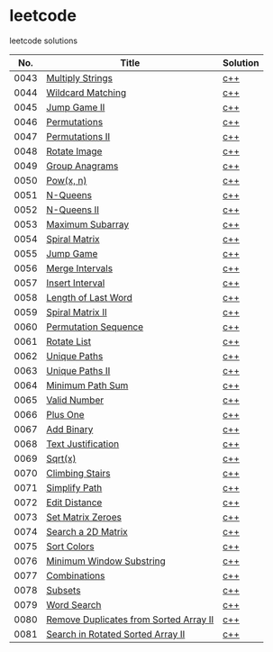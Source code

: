 # leetcode

leetcode solutions

|No.|Title|Solution|
|---|-----|--------|
|0043|[Multiply Strings](https://leetcode.com/problems/multiply-strings/)|[c++](algorithms/leetcode_0043.cpp)|
|0044|[Wildcard Matching](https://leetcode.com/problems/wildcard-matching/)|[c++](algorithms/leetcode_0044.cpp)|
|0045|[Jump Game II](https://leetcode.com/problems/jump-game-ii/)|[c++](algorithms/leetcode_0045.cpp)|
|0046|[Permutations](https://leetcode.com/problems/permutations/)|[c++](algorithms/leetcode_0046.cpp)|
|0047|[Permutations II](https://leetcode.com/problems/permutations-ii/)|[c++](algorithms/leetcode_0047.cpp)|
|0048|[Rotate Image](https://leetcode.com/problems/rotate-image/)|[c++](algorithms/leetcode_0048.cpp)|
|0049|[Group Anagrams](https://leetcode.com/problems/group-anagrams/)|[c++](algorithms/leetcode_0049.cpp)|
|0050|[Pow(x, n)](https://leetcode.com/problems/powx-n/)|[c++](algorithms/leetcode_0050.cpp)|
|0051|[N-Queens](https://leetcode.com/problems/n-queens/)|[c++](algorithms/leetcode_0051.cpp)|
|0052|[N-Queens II](https://leetcode.com/problems/n-queens-ii/)|[c++](algorithms/leetcode_0052.cpp)|
|0053|[Maximum Subarray](https://leetcode.com/problems/maximum-subarray/)|[c++](algorithms/leetcode_0053.cpp)|
|0054|[Spiral Matrix](https://leetcode.com/problems/spiral-matrix/)|[c++](algorithms/leetcode_0054.cpp)|
|0055|[Jump Game](https://leetcode.com/problems/jump-game/)|[c++](algorithms/leetcode_0055.cpp)|
|0056|[Merge Intervals](https://leetcode.com/problems/merge-intervals/)|[c++](algorithms/leetcode_0056.cpp)|
|0057|[Insert Interval](https://leetcode.com/problems/insert-interval/)|[c++](algorithms/leetcode_0057.cpp)|
|0058|[Length of Last Word](https://leetcode.com/problems/length-of-last-word/)|[c++](algorithms/leetcode_0058.cpp)|
|0059|[Spiral Matrix II](https://leetcode.com/problems/spiral-matrix-ii/)|[c++](algorithms/leetcode_0059.cpp)|
|0060|[Permutation Sequence](https://leetcode.com/problems/permutation-sequence/)|[c++](algorithms/leetcode_0060.cpp)|
|0061|[Rotate List](https://leetcode.com/problems/rotate-list/)|[c++](algorithms/leetcode_0061.cpp)|
|0062|[Unique Paths](https://leetcode.com/problems/unique-paths/)|[c++](algorithms/leetcode_0062.cpp)|
|0063|[Unique Paths II](https://leetcode.com/problems/unique-paths-ii/)|[c++](algorithms/leetcode_0063.cpp)|
|0064|[Minimum Path Sum](https://leetcode.com/problems/minimum-path-sum/)|[c++](algorithms/leetcode_0064.cpp)|
|0065|[Valid Number](https://leetcode.com/problems/valid-number/)|[c++](algorithms/leetcode_0065.cpp)|
|0066|[Plus One](https://leetcode.com/problems/plus-one/)|[c++](algorithms/leetcode_0066.cpp)|
|0067|[Add Binary](https://leetcode.com/problems/add-binary/)|[c++](algorithms/leetcode_0067.cpp)|
|0068|[Text Justification](https://leetcode.com/problems/text-justification/)|[c++](algorithms/leetcode_0068.cpp)|
|0069|[Sqrt(x)](https://leetcode.com/problems/sqrtx/)|[c++](algorithms/leetcode_0069.cpp)|
|0070|[Climbing Stairs](https://leetcode.com/problems/climbing-stairs/)|[c++](algorithms/leetcode_0070.cpp)|
|0071|[Simplify Path](https://leetcode.com/problems/simplify-path/)|[c++](algorithms/leetcode_0071.cpp)|
|0072|[Edit Distance](https://leetcode.com/problems/edit-distance/)|[c++](algorithms/leetcode_0072.cpp)|
|0073|[Set Matrix Zeroes](https://leetcode.com/problems/set-matrix-zeroes/)|[c++](algorithms/leetcode_0073.cpp)|
|0074|[Search a 2D Matrix](https://leetcode.com/problems/search-a-2d-matrix/)|[c++](algorithms/leetcode_0074.cpp)|
|0075|[Sort Colors](https://leetcode.com/problems/sort-colors/)|[c++](algorithms/leetcode_0075.cpp)|
|0076|[Minimum Window Substring](https://leetcode.com/problems/minimum-window-substring/)|[c++](algorithms/leetcode_0076.cpp)|
|0077|[Combinations](https://leetcode.com/problems/combinations/)|[c++](algorithms/leetcode_0077.cpp)|
|0078|[Subsets](https://leetcode.com/problems/subsets/)|[c++](algorithms/leetcode_0078.cpp)|
|0079|[Word Search](https://leetcode.com/problems/word-search/)|[c++](algorithms/leetcode_0079.cpp)|
|0080|[Remove Duplicates from Sorted Array II](https://leetcode.com/problems/remove-duplicates-from-sorted-array-ii/)|[c++](algorithms/leetcode_0080.cpp)|
|0081|[Search in Rotated Sorted Array II](https://leetcode.com/problems/search-in-rotated-sorted-array-ii/)|[c++](algorithms/leetcode_0081.cpp)|
